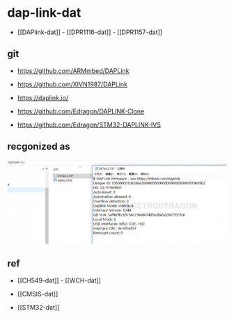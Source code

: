 
# dap-link-dat

- [[DAPlink-dat]] - [[DPR1116-dat]] - [[DPR1157-dat]]



## git 

- https://github.com/ARMmbed/DAPLink

- https://github.com/XIVN1987/DAPLink

- https://daplink.io/

- https://github.com/Edragon/DAPLINK-Clone

- https://github.com/Edragon/STM32-DAPLINK-IVS

## recgonized as 

![](2025-08-06-16-32-05.png)




## ref

- [[CH549-dat]] - [[WCH-dat]]

- [[CMSIS-dat]]

- [[STM32-dat]]
